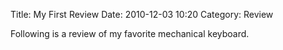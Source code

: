 Title: My First Review 
Date: 2010-12-03 10:20 
Category: Review  
 
Following is a review of my favorite mechanical keyboard.
